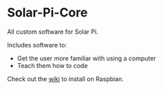 # Solar-Pi-Core
All custom software for Solar Pi.

Includes software to:
* Get the user more familiar with using a computer
* Teach them how to code

Check out the [wiki](https://github.com/The-Sleepy-Penguin/Solar-Pi-Core/wiki) to install on Raspbian.
